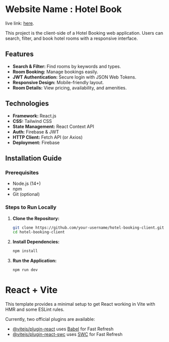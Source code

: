 # Website Name : Hotel Book

live link: [here](https://hotel-book-9605d.web.app/).

This project is the client-side of a Hotel Booking web application. Users can search, filter, and book hotel rooms with a responsive interface.

## Features

- **Search & Filter:** Find rooms by keywords and types.
- **Room Booking:** Manage bookings easily.
- **JWT Authentication:** Secure login with JSON Web Tokens.
- **Responsive Design:** Mobile-friendly layout.
- **Room Details:** View pricing, availability, and amenities.

## Technologies

- **Framework:** React.js
- **CSS:** Tailwind CSS
- **State Management:** React Context API
- **Auth:** Firebase & JWT
- **HTTP Client:** Fetch API (or Axios)
- **Deployment:** Firebase

## Installation Guide

### Prerequisites

- Node.js (14+)
- npm
- Git (optional)

### Steps to Run Locally

1. **Clone the Repository:**

    ```bash
    git clone https://github.com/your-username/hotel-booking-client.git
    cd hotel-booking-client
    ```

2. **Install Dependencies:**

    ```bash
    npm install
    ```



3. **Run the Application:**

    ```bash
    npm run dev
    ```

# React + Vite

This template provides a minimal setup to get React working in Vite with HMR and some ESLint rules.

Currently, two official plugins are available:

- [@vitejs/plugin-react](https://github.com/vitejs/vite-plugin-react/blob/main/packages/plugin-react/README.md) uses [Babel](https://babeljs.io/) for Fast Refresh
- [@vitejs/plugin-react-swc](https://github.com/vitejs/vite-plugin-react-swc) uses [SWC](https://swc.rs/) for Fast Refresh
